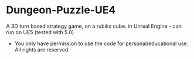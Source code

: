 # Dungeon-Puzzle-UE4
A 3D turn based strategy game, on a rubiks cube. in Unreal Engine - can run on UE5 (tested with 5.0)

- You only have permission to use the code for personal/educational use. All rights are reserved.
